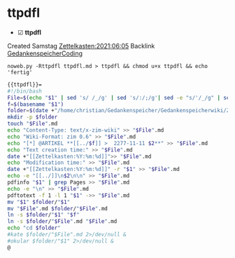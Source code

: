 # ttpdfl

* ☑ **ttpdfl**  

Created Samstag [Zettelkasten:2021:06:05]()
Backlink [GedankenspeicherCoding](../GedankenspeicherCoding.md)

  ``noweb.py -Rttpdfl ttpdfl.md > ttpdfl && chmod u+x ttpdfl && echo 'fertig'``


```bash
{{ttpdfl}}=
#!/bin/bash
File=$(echo "$1" | sed 's/ /_/g' | sed 's/:/;/g'| sed -e "s/'/_/g" | sed 's/\"//g')
f=$(basename "$1")
folder=$(date +"/home/christian/Gedankenspeicher/Gedankenspeicherwiki/Zettelkasten/%Y/%m/%d" -r "$1")
mkdir -p $folder
touch "$File".md
echo "Content-Type: text/x-zim-wiki" >> "$File".md
echo "Wiki-Format: zim 0.6" >> "$File".md
echo "[*] @ARTIKEL **[[../$f]] >  2277-11-11 $2**" >> "$File".md
echo "Text creation time:" >> "$File".md
date +"[[Zettelkasten:%Y:%m:%d]]">> "$File".md
echo "Modification time:" >> "$File".md
date +"[[Zettelkasten:%Y:%m:%d]]" -r "$1" >> "$File".md
echo -e "[[../]]\n$2\n\n" >> "$File".md
pdfinfo "$1" | grep Pages >> "$File".md
echo -e "\n" >> "$File".md
pdftotext -f 1 -l 1 "$1" ->> "$File".md
mv "$1" $folder/"$1"
mv "$File".md $folder/"$File".md
ln -s $folder/"$1" "$f"
ln -s $folder/"$File".md "$File".md
echo "cd $folder"
#kate $folder/"$File".md 2>/dev/null &
#okular $folder/"$1" 2>/dev/null &
@

```


